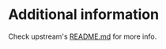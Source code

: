 # Additional information

Check upstream's [README.md](https://github.com/fedora-sysv/initscripts/blob/master/README.md) for more info.
